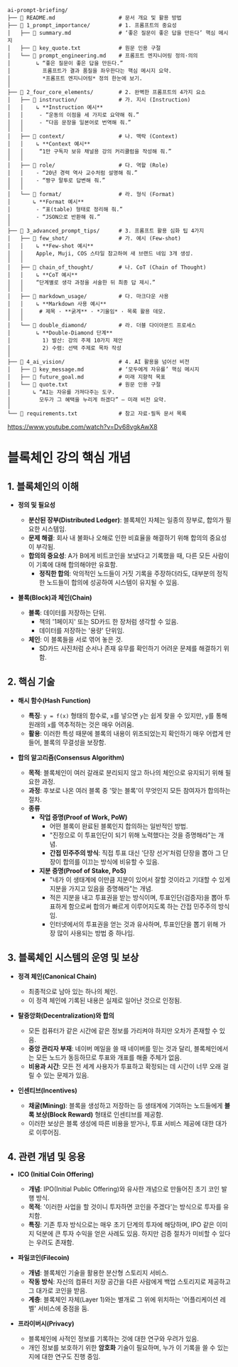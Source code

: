 
```
ai-prompt-briefing/
├── 📄 README.md                    # 문서 개요 및 활용 방법
├── 📁 1_prompt_importance/         # 1. 프롬프트의 중요성
│   ├── 📄 summary.md               # ‘좋은 질문이 좋은 답을 만든다’ 핵심 메시지
│   ├── 📄 key_quote.txt            # 원문 인용 구절
│   └── 📄 prompt_engineering.md    # 프롬프트 엔지니어링 정의·의의
│        ↳ “좋은 질문이 좋은 답을 만든다.”  
│          프롬프트가 결과 품질을 좌우한다는 핵심 메시지 요약.  
│          *프롬프트 엔지니어링* 정의 한눈에 보기.
│
├── 📁 2_four_core_elements/        # 2. 완벽한 프롬프트의 4가지 요소
│   ├── 📁 instruction/             # 가. 지시 (Instruction)
│   │    ↳ **Instruction 예시**  
│   │     - “운동의 이점을 세 가지로 요약해 줘.”  
│   │     - “다음 문장을 일본어로 번역해 줘.”
│   │
│   ├── 📁 context/                 # 나. 맥락 (Context)
│   │    ↳ **Context 예시**  
│   │     “1만 구독자 보유 채널용 강의 커리큘럼을 작성해 줘.”
│   │
│   ├── 📁 role/                    # 다. 역할 (Role)
│   │    - “20년 경력 역사 교수처럼 설명해 줘.”  
│   │    - “짱구 말투로 답변해 줘.”
│   │
│   └── 📁 format/                  # 라. 형식 (Format)
│       ↳ **Format 예시**  
│        - “표(table) 형태로 정리해 줘.”  
│        - “JSON으로 반환해 줘.”
│
├── 📁 3_advanced_prompt_tips/      # 3. 프롬프트 활용 심화 팁 4가지
│   ├── 📁 few_shot/                # 가. 예시 (Few-shot)
│   │    ↳ **Few-shot 예시**  
│   │    Apple, Muji, COS 스타일 참고하여 새 브랜드 네임 3개 생성.
│   │
│   ├── 📁 chain_of_thought/        # 나. CoT (Chain of Thought)
│   │    ↳ **CoT 예시**  
│   │    “단계별로 생각 과정을 서술한 뒤 최종 답 제시.”
│   │
│   ├── 📁 markdown_usage/          # 다. 마크다운 사용
│   │    ↳ **Markdown 사용 예시**  
│   │     # 제목 · **굵게** · *기울임* · 목록 활용 데모.
│   │
│   └── 📁 double_diamond/          # 라. 더블 다이아몬드 프로세스
│        ↳ **Double-Diamond 단계**  
│          1) 발산: 강의 주제 10가지 제안  
│          2) 수렴: 선택 주제로 목차 작성
│   
├── 📁 4_ai_vision/                 # 4. AI 활용을 넘어선 비전
│   ├── 📄 key_message.md           # ‘모두에게 자유를’ 핵심 메시지
│   ├── 📄 future_goal.md           # 미래 지향적 목표
│   └── 📄 quote.txt                # 원문 인용 구절
│       ↳ “AI는 자유를 가져다주는 도구.  
│         모두가 그 혜택을 누리게 하겠다” — 미래 비전 요약.
│   
└── 📄 requirements.txt             # 참고 자료·필독 문서 목록

```
https://www.youtube.com/watch?v=Dv68vgkAwX8

# 블록체인 강의 핵심 개념

## 1. 블록체인의 이해
*   **정의 및 필요성**
    *   **분산된 장부(Distributed Ledger)**: 블록체인 자체는 일종의 장부로, 합의가 필요한 시스템임.
    *   **문제 해결**: 회사 내 불화나 오해로 인한 비효율을 해결하기 위해 합의의 중요성이 부각됨.
    *   **합의의 중요성**: A가 B에게 비트코인을 보냈다고 기록했을 때, 다른 모든 사람이 이 기록에 대해 합의해야만 유효함.
        *   **정직한 합의**: 악의적인 노드들이 거짓 기록을 주장하더라도, 대부분의 정직한 노드들이 합의에 성공하여 시스템이 유지될 수 있음.

*   **블록(Block)과 체인(Chain)**
    *   **블록**: 데이터를 저장하는 단위.
        *   책의 '1페이지' 또는 SD카드 한 장처럼 생각할 수 있음.
        *   데이터를 저장하는 '용량' 단위임.
    *   **체인**: 이 블록들을 서로 엮어 놓은 것.
        *   SD카드 사진처럼 순서나 존재 유무를 확인하기 어려운 문제를 해결하기 위함.

## 2. 핵심 기술
*   **해시 함수(Hash Function)**
    *   **특징**: `y = f(x)` 형태의 함수로, `x`를 넣으면 `y`는 쉽게 찾을 수 있지만, `y`를 통해 원래의 `x`를 역추적하는 것은 매우 어려움.
    *   **활용**: 이러한 특성 때문에 블록의 내용이 위조되었는지 확인하기 매우 어렵게 만들어, 블록의 무결성을 보장함.

*   **합의 알고리즘(Consensus Algorithm)**
    *   **목적**: 블록체인이 여러 갈래로 분리되지 않고 하나의 체인으로 유지되기 위해 필요한 과정.
    *   **과정**: 후보로 나온 여러 블록 중 '맞는 블록'이 무엇인지 모든 참여자가 합의하는 절차.
    *   **종류**
        *   **작업 증명(Proof of Work, PoW)**
            *   어떤 블록이 완료된 블록인지 합의하는 일반적인 방법.
            *   "진정으로 이 투표인단이 되기 위해 노력했다는 것을 증명해라"는 개념.
            *   **간접 민주주의 방식**: 직접 투표 대신 '단장 선거'처럼 단장을 뽑아 그 단장이 합의를 이끄는 방식에 비유할 수 있음.
        *   **지분 증명(Proof of Stake, PoS)**
            *   "네가 이 생태계에 이만큼 지분이 있어서 잘할 것이라고 기대할 수 있게 지분을 가지고 있음을 증명해라"는 개념.
            *   적은 지분을 내고 투표권을 받는 방식이며, 투표인단(검증자)을 뽑아 투표하게 함으로써 합의가 빠르게 이루어지도록 하는 간접 민주주의 방식임.
            *   인터넷에서의 투표권을 얻는 것과 유사하며, 투표인단을 뽑기 위해 가장 많이 사용되는 방법 중 하나임.

## 3. 블록체인 시스템의 운영 및 보상
*   **정격 체인(Canonical Chain)**
    *   최종적으로 남아 있는 하나의 체인.
    *   이 정격 체인에 기록된 내용은 실제로 일어난 것으로 인정됨.

*   **탈중앙화(Decentralization)와 합의**
    *   모든 컴퓨터가 같은 시간에 같은 정보를 가리켜야 하지만 오차가 존재할 수 있음.
    *   **중앙 관리자 부재**: 네이버 메일을 쓸 때 네이버를 믿는 것과 달리, 블록체인에서는 모든 노드가 동등하므로 투표와 개표를 해줄 주체가 없음.
    *   **비용과 시간**: 모든 전 세계 사용자가 투표하고 확정되는 데 시간이 너무 오래 걸릴 수 있는 문제가 있음.

*   **인센티브(Incentives)**
    *   **채굴(Mining)**: 블록을 생성하고 저장하는 등 생태계에 기여하는 노드들에게 **블록 보상(Block Reward)** 형태로 인센티브를 제공함.
    *   이러한 보상은 블록 생성에 따른 비용을 받거나, 투표 서비스 제공에 대한 대가로 이루어짐.

## 4. 관련 개념 및 응용
*   **ICO (Initial Coin Offering)**
    *   **개념**: IPO(Initial Public Offering)와 유사한 개념으로 만들어진 초기 코인 발행 방식.
    *   **목적**: '이러한 사업을 할 것이니 투자하면 코인을 주겠다'는 방식으로 투자를 유치함.
    *   **특징**: 기존 투자 방식으로는 매우 초기 단계의 투자에 해당하며, IPO 같은 이미지 덕분에 큰 투자 수익을 얻은 사례도 있음. 하지만 검증 절차가 미비할 수 있다는 우려도 존재함.

*   **파일코인(Filecoin)**
    *   **개념**: 블록체인 기술을 활용한 분산형 스토리지 서비스.
    *   **작동 방식**: 자신의 컴퓨터 저장 공간을 다른 사람에게 백업 스토리지로 제공하고 그 대가로 코인을 받음.
    *   **계층**: 블록체인 자체(Layer 1)와는 별개로 그 위에 위치하는 '어플리케이션 레벨' 서비스에 중점을 둠.

*   **프라이버시(Privacy)**
    *   블록체인에 사적인 정보를 기록하는 것에 대한 연구와 우려가 있음.
    *   개인 정보를 보호하기 위한 **암호화** 기술이 필요하며, 누가 이 기록을 쓸 수 있는지에 대한 연구도 진행 중임.

